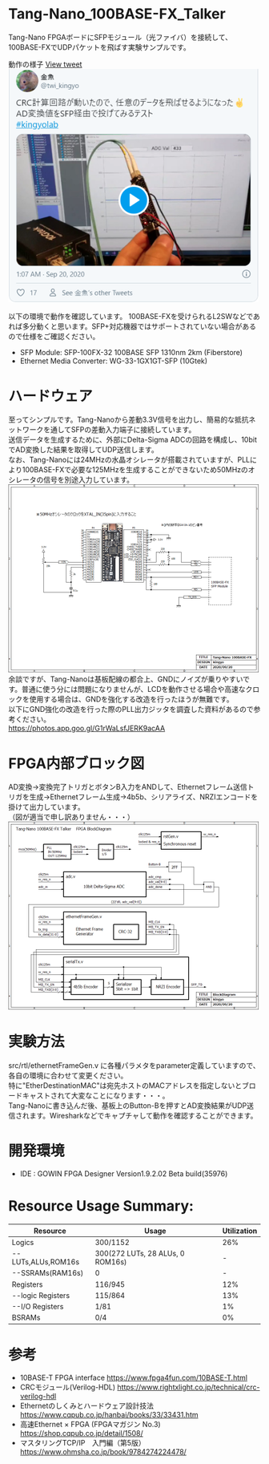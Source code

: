 # Tang-Nano_100BASE-FX_Talker
Tang-Nano FPGAボードにSFPモジュール（光ファイバ）を接続して、100BASE-FXでUDPパケットを飛ばす実験サンプルです。

動作の様子 
[View tweet<br>
<img src="doc/twitter.png" width="500">
](https://twitter.com/twi_kingyo/status/1307350593678331904)

以下の環境で動作を確認しています。
100BASE-FXを受けられるL2SWなどであれば多分動くと思います。SFP+対応機器ではサポートされていない場合があるので仕様をご確認ください。  
- SFP Module: SFP-100FX-32 100BASE SFP 1310nm 2km (Fiberstore)
- Ethernet Media Converter: WG-33-1GX1GT-SFP (10Gtek)

# ハードウェア
至ってシンプルです。Tang-Nanoから差動3.3V信号を出力し、簡易的な抵抗ネットワークを通してSFPの差動入力端子に接続しています。  
送信データを生成するために、外部にDelta-Sigma ADCの回路を構成し、10bitでAD変換した結果を取得してUDP送信します。  
なお、Tang-Nanoには24MHzの水晶オシレータが搭載されていますが、PLLにより100BASE-FXで必要な125MHzを生成することができないため50MHzのオシレータの信号を別途入力しています。  
<img src="doc/TangNano_100BASE-FX.png" width="500">  
余談ですが、Tang-Nanoは基板配線の都合上、GNDにノイズが乗りやすいです。普通に使う分には問題になりませんが、LCDを動作させる場合や高速なクロックを使用する場合は、GNDを強化する改造を行ったほうが無難です。  
以下にGND強化の改造を行った際のPLL出力ジッタを調査した資料があるので参考ください。  
https://photos.app.goo.gl/G1rWaLsfJERK9acAA

# FPGA内部ブロック図
AD変換→変換完了トリガとボタンB入力をANDして、Ethernetフレーム送信トリガを生成→Ethernetフレーム生成→4b5b、シリアライズ、NRZIエンコードを掛けて出力しています。  
（図が適当で申し訳ありません・・・）  
<img src="doc/BlockDiagram.png" width="500">  

# 実験方法
src/rtl/ethernetFrameGen.v に各種パラメタをparameter定義していますので、各自の環境に合わせて変更ください。  
特に"EtherDestinationMAC"は宛先ホストのMACアドレスを指定しないとブロードキャストされて大変なことになります・・・。  
Tang-Nanoに書き込んだ後、基板上のButton-Bを押すとAD変換結果がUDP送信されます。Wiresharkなどでキャプチャして動作を確認することができます。  


# 開発環境
- IDE : GOWIN FPGA Designer Version1.9.2.02 Beta build(35976)

# Resource Usage Summary:
|  Resource  |  Usage |  Utilization  |
| ---------- | ------ | ------------- |
|  Logics  |  300/1152  | 26% |
|  --LUTs,ALUs,ROM16s  |  300(272 LUTs, 28 ALUs, 0 ROM16s)  | - |
|  --SSRAMs(RAM16s)  |  0  | - |
|  Registers  |  116/945  | 12% |
|  --logic Registers  |  115/864  | 13% |
|  --I/O Registers  |  1/81  | 1% |
|  BSRAMs  |  0/4  | 0% |

# 参考
- 10BASE-T FPGA interface https://www.fpga4fun.com/10BASE-T.html
- CRCモジュール(Verilog-HDL) https://www.rightxlight.co.jp/technical/crc-verilog-hdl
- Ethernetのしくみとハードウェア設計技法 https://www.cqpub.co.jp/hanbai/books/33/33431.htm
- 高速Ethernet × FPGA (FPGAマガジン No.3) https://shop.cqpub.co.jp/detail/1508/
- マスタリングTCP/IP　入門編（第5版）https://www.ohmsha.co.jp/book/9784274224478/
